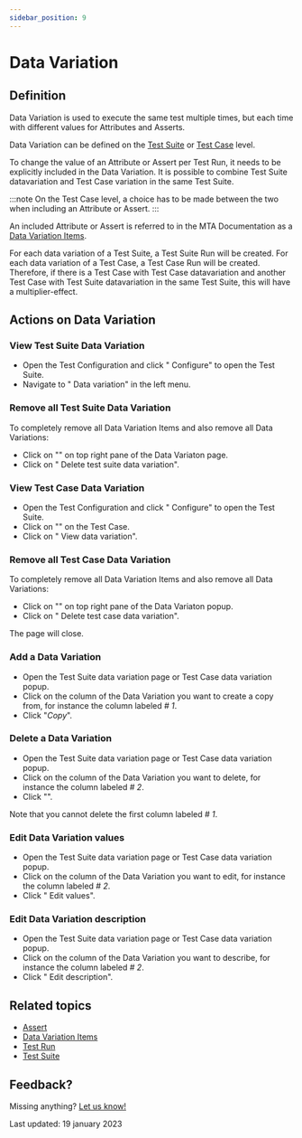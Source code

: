 ```yaml
---
sidebar_position: 9
---
```



# Data Variation

## Definition

Data Variation is used to execute the same test multiple times, but each time with different values for Attributes and Asserts. 

Data Variation can be defined on the [Test Suite](test-suite) or [Test Case](test-case) level. 

To change the value of an Attribute or Assert per Test Run, it needs to be explicitly included in the Data Variation. 
It is possible to combine Test Suite datavariation and Test Case variation in the same Test Suite. 

:::note
On the Test Case level, a choice has to be made between the two when including an Attribute or Assert. 
:::

An included Attribute or Assert is referred to in the MTA Documentation as a [Data Variation Items](datavariation-item).

For each data variation of a Test Suite, a Test Suite Run will be created. For each data variation of a Test Case, a Test Case Run will be created. Therefore, if there is a Test Case with Test Case datavariation and another Test Case with Test Suite datavariation in the same Test Suite, this will have a multiplier-effect.
 
## Actions on Data Variation

### View Test Suite Data Variation
- Open the Test Configuration and click "<i class="fal fa-cog"></i> Configure" to open the Test Suite. 
- Navigate to "<i class="fal fa-table"></i> Data variation" in the left menu.

### Remove all Test Suite Data Variation
To completely remove all Data Variation Items and also remove all Data Variations:
- Click on "<i class="fas fa-ellipsis"></i>" on top right pane of the Data Variaton page.
- Click on "<i class="fas fa-trash-alt"></i> Delete test suite data variation".

### View Test Case Data Variation
- Open the Test Configuration and click "<i class="fal fa-cog"></i> Configure" to open the Test Suite. 
- Click on "<i class="fas fa-ellipsis"></i>" on the Test Case.
- Click on "<i class="fa-light fa-table-rows"></i> View data variation".
  
### Remove all Test Case Data Variation
To completely remove all Data Variation Items and also remove all Data Variations:
- Click on "<i class="fas fa-ellipsis"></i>" on top right pane of the Data Variaton popup.
- Click on "<i class="fas fa-trash-alt"></i> Delete test case data variation".

The page will close.

### Add a Data Variation
- Open the Test Suite data variation page or Test Case data variation popup.
- Click on the column of the Data Variation you want to create a copy from, for instance the column labeled *# 1*. 
- Click "*Copy*".

### Delete a Data Variation
- Open the Test Suite data variation page or Test Case data variation popup.
- Click on the column of the Data Variation you want to delete, for instance the column labeled *# 2*. 
- Click "<i class="fas fa-trash-alt"></i>".

Note that you cannot delete the first column labeled *# 1*.

### Edit Data Variation values
- Open the Test Suite data variation page or Test Case data variation popup.
- Click on the column of the Data Variation you want to edit, for instance the column labeled *# 2*. 
- Click "<i class="fas fa-pencil"></i> Edit values".

### Edit Data Variation description
- Open the Test Suite data variation page or Test Case data variation popup.
- Click on the column of the Data Variation you want to describe, for instance the column labeled *# 2*. 
- Click "<i class="fas fa-pencil"></i> Edit description".

## Related topics
- [Assert](Assert)
- [Data Variation Items](datavariation-item)
- [Test Run](test-run)
- [Test Suite](test-suite)

## Feedback?
Missing anything? [Let us know!](mailto:support@menditect.com)

Last updated: 19 january 2023